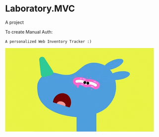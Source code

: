 # Laboratory.MVC

A project

To create Manual Auth:
```
A personalized Web Inventory Tracker :)
```
            
![](giphy.gif)
